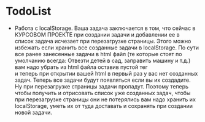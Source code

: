 # TodoList
- Работа с localStorage. Ваша задача заключается в том, что сейчас в КУРСОВОМ ПРОЕКТЕ при создании задачи и добавлении ее в список
  задача исчезает при перезагрузке страницы. Этого можно избежать если хранить все созданные задачи в localStorage. По сути все ранее
  занесенные задачи в html файл (те которые стоят по умолчанию всегда: Отвезти детей в сад, заправить машину и т.д.) вам надо убрать
  из html файла оставив пустой тег <ul></ul> и теперь при открытии вашей html в первый раз у вас нет созданных задач. Теперь все
  задачи будут появляться если вы их создадите. Ну при перезагрузке страницы задачи пропадут. Поэтому теперь чтобы получить и отрисовать
  список уже созданных задач, чтобы при перезагрузке страницы они не потерялись вам надо хранить их localStorage, уметь их от туда доставать
  и сохранять при создании новой задачи.